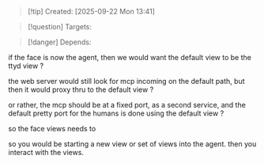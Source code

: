 
>[!tip] Created: [2025-09-22 Mon 13:41]

>[!question] Targets: 

>[!danger] Depends: 

if the face is now the agent, then we would want the default view to be the ttyd view ?

the web server would still look for mcp incoming on the default path, but then it would proxy thru to the default view ?

or rather, the mcp should be at a fixed port, as a second service, and the default pretty port for the humans is done using the default view ?

so the face views needs to 

so you would be starting a new view or set of views into the agent.
then you interact with the views.